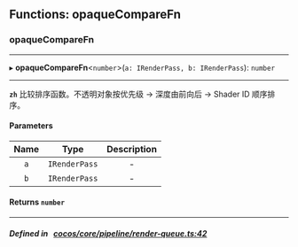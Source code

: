 ## Functions: opaqueCompareFn

### opaqueCompareFn


___
▸ **opaqueCompareFn**<`number`\>(`a: IRenderPass, b: IRenderPass`): `number`
___


**`zh`** 比较排序函数。不透明对象按优先级 -> 深度由前向后 -> Shader ID 顺序排序。




#### Parameters

| Name | Type | Description |
| :------: | :------: | :------: |
| `a` | `IRenderPass` | - |
| `b` | `IRenderPass` | - |

#### Returns `number` 
___


##### Defined in &nbsp;   [cocos/core/pipeline/render-queue.ts:42](https://github.com/cocos-creator/engine/blob/c7bf6b8a9/cocos/core/pipeline/render-queue.ts#L42)&nbsp;
